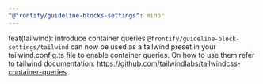 ```yaml
---
"@frontify/guideline-blocks-settings": minor
---
```


feat(tailwind): introduce container queries
`@frontify/guideline-block-settings/tailwind` can now be used as a tailwind preset in your tailwind.config.ts file to enable container queries. On how to use them refer to tailwind documentation: https://github.com/tailwindlabs/tailwindcss-container-queries
